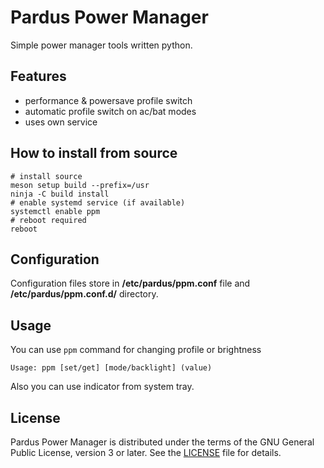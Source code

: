 # Pardus Power Manager
Simple power manager tools written python.

## Features
* performance & powersave profile switch
* automatic profile switch on ac/bat modes
* uses own service

## How to install from source
```shell
# install source
meson setup build --prefix=/usr
ninja -C build install
# enable systemd service (if available)
systemctl enable ppm
# reboot required
reboot
```
## Configuration
Configuration files store in **/etc/pardus/ppm.conf** file and **/etc/pardus/ppm.conf.d/** directory.

## Usage
You can use `ppm` command for changing profile or brightness
```
Usage: ppm [set/get] [mode/backlight] (value)
```
Also you can use indicator from system tray.

## License
Pardus Power Manager is distributed under the terms of the GNU General Public License,
version 3 or later. See the [LICENSE](LICENSE) file for details.
